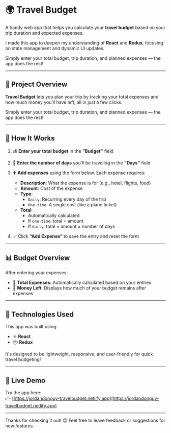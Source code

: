 # 🌍 Travel Budget

A handy web app that helps you calculate your **travel budget** based on your trip duration and expected expenses.  

I made this app to deepen my understanding of **React** and **Redux**, focusing on state management and dynamic UI updates.  

Simply enter your total budget, trip duration, and planned expenses — the app does the rest!

---

## 🧠 Project Overview

**Travel Budget** lets you plan your trip by tracking your total expenses and how much money you’ll have left, all in just a few clicks.

Simply enter your total budget, trip duration, and planned expenses — the app does the rest!

---

## 🧾 How It Works

1. 💰 **Enter your total budget** in the **"Budget"** field  
2. 📅 **Enter the number of days** you’ll be traveling in the **"Days"** field  
3. ➕ **Add expenses** using the form below. Each expense requires:

   - **Description**: What the expense is for (e.g., hotel, flights, food)
   - **Amount**: Cost of the expense
   - **Type**: 
     - `Daily`: Recurring every day of the trip  
     - `One-time`: A single cost (like a plane ticket)
   - **Total**: 
     - Automatically calculated  
     - If `one-time`: total = amount  
     - If `daily`: total = amount × number of days

4. ✅ Click **“Add Expense”** to save the entry and reset the form

---

## 📊 Budget Overview

After entering your expenses:
- 🧾 **Total Expenses**: Automatically calculated based on your entries  
- 💸 **Money Left**: Displays how much of your budget remains after expenses

---

## 🧰 Technologies Used

This app was built using:

- ⚛️ **React**
- 📦 **Redux**

It's designed to be lightweight, responsive, and user-friendly for quick travel budgeting!

---

## 🔗 Live Demo

Try the app here:  
👉 [https://jordandonguy-travelbudget.netlify.app](https://jordandonguy-travelbudget.netlify.app)

---

Thanks for checking it out! 😊 Feel free to leave feedback or suggestions for new features.
